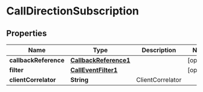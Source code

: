 
# CallDirectionSubscription

## Properties
Name | Type | Description | Notes
------------ | ------------- | ------------- | -------------
**callbackReference** | [**CallbackReference1**](CallbackReference1.md) |  |  [optional]
**filter** | [**CallEventFilter1**](CallEventFilter1.md) |  |  [optional]
**clientCorrelator** | **String** | ClientCorrelator | 



